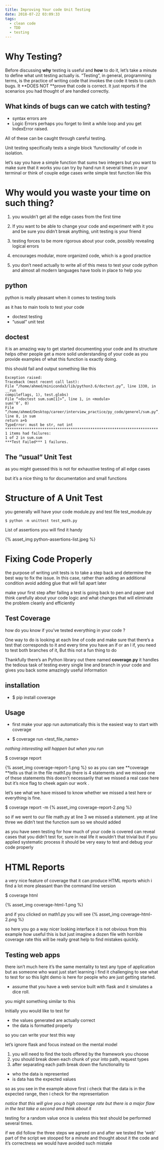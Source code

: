 ```yaml
---
title: Improving Your code Unit Testing
date: 2018-07-22 03:09:33
tags:
  - clean code
  - TDD
  - testing
---
```


# Why Testing?

Before discussing **why** testing is useful and **how** to do it, let’s take a minute to define what unit testing actually is. “Testing”, in general, programming terms, is the practice of writing code that invokes the code it tests to catch bugs. It **DOES NOT **prove that code is correct. It just reports if the scenarios you had thought of are handled correctly.

## What kinds of bugs can we catch with testing?

- syntax errors are
- Logic Errors perhaps you forget to limit a while loop and you get IndexError raised.

All of these can be caught through careful testing.

Unit testing specifically tests a single block ‘functionality’ of code in isolation.

let’s say you have a simple function that sums two integers but you want to make sure that it works you can try by hand run it several times in your terminal or think of couple edge cases write simple test function like this

# Why would you waste your time on such thing?

1. you wouldn’t get all the edge cases from the first time

2. If you want to be able to change your code and experiment with it you and be sure you didn’t break anything, unit testing is your friend

3. testing forces to be more rigorous about your code, possibly revealing logical errors

4. encourages modular, more organized code, which is a good practice

5. you don’t need actually to write all of this mess to test your code python and almost all modern languages have tools in place to help you

## python

python is really pleasant when it comes to testing tools

as it has to main tools to test your code

- doctest testing
- “usual” unit test

## doctest

it is an amazing way to get started documenting your code and its structure helps other people get a more solid understanding of your code as you provide examples of what this function is exactly doing.

<script src="https://gist.github.com/salah-ahmed/38e64f2994aedb860cb34c006c1836db.js"></script>

this should fail and output something like this

```
Exception raised:
Traceback (most recent call last):
File “/home/ahmed/miniconda3/lib/python3.6/doctest.py”, line 1330, in __run
compileflags, 1), test.globs)
File “<doctest sum.sum[1]>”, line 1, in <module>
sum(‘0’, 0)
File “/home/ahmed/Desktop/career/interview_practice/py_code/generel/sum.py”, line 8, in sum
return a+b
TypeError: must be str, not int
**********************************************************************
1 items had failures:
1 of 2 in sum.sum
***Test Failed*** 1 failures.
```

## The “usual” Unit Test

as you might guessed this is not for exhaustive testing of all edge cases

but it’s a nice thing to for documentation and small functions

# Structure of A Unit Test

you generally will have your code module.py and test file test_module.py

<script src="https://gist.github.com/salah-ahmed/523525d3b6de37f9c5a5ae9d93ee6491.js"></script>

```
$ python -m unittest test_math.py
```

List of assertions you will find it handy

{% asset_img python-assertions-list.jpeg %}

# Fixing Code Properly

the purpose of writing unit tests is to take a step back and determine the best way to fix the issue. In this case, rather than adding an additional condition avoid adding glue that will fall apart later

make your first step after failing a test is going back to pen and paper and think carefully about your code logic and what changes that will eliminate the problem cleanly and efficiently

## Test Coverage

how do you know if you’ve tested everything in your code ?

One way to do is looking at each line of code and make sure that there’s a test that corresponds to it and every time you have an if or an l if, you need to test both branches of it, But this not a fun thing to do

Thankfully there’s an Python library out there named **coverage.py** it handles the tedious task of testing every single line and branch in your code and gives you back some amazingly useful information

## installation

- \$ pip install coverage

## Usage

- first make your app run automatically this is the easiest way to start with coverage

- \$ coverage run <test_file_name>

_nothing interesting will happen but when you run_

\$ coverage report

{% asset_img coverage-report-1.png %}
so as you can see **coverage **tells us that in the file math1.py there is 4 statements and we missed one of these statements this doesn’t necessarily that we missed a real case here but it’s nice flag to cheek again our work .

let’s see what we have missed to know whether we missed a test here or everything is fine.

\$ coverage report -m
{% asset_img coverage-report-2.png %}

so if we went to our file math.py at line 3 we missed a statement.
yep at line three we didn’t test the function sum so we should added

as you have seen testing for how much of your code is covered can reveal cases that you didn’t test for, sure in real life it wouldn’t that trivial but if you applied systematic process it should be very easy to test and debug your code properly

# HTML Reports

a very nice feature of coverage that it can produce HTML reports which i find a lot more pleasant
than the command line version

\$ coverage html

{% asset_img coverage-html-1.png %}

and if you clicked on math1.py you will see
{% asset_img coverage-html-2.png %}

so here you go a way nicer looking interface it is not obvious from this example how useful this is but just imagine a dozen file with horrible coverage rate this will be really great help to find mistakes quickly.

## Testing web apps

there isn’t much here it’s the same mentality to test any type of application but as someone who wast just start learning i find it challenging to see what to test for so this light demo is here for people who are just getting started.

- assume that you have a web service built with flask and it simulates a dice roll.

you might something similar to this

Initially you would like to test for

- the values generated are actually correct
- the data is formatted properly

so you can write your test this way

let’s ignore flask and focus instead on the mental model

1. you will need to find the tools offered by the framework you choose
2. you should break down each chunk of your into path, request types
3. after separating each path break down the functionality to

- who the data is represented
- is data has the expected values

so as you see in the example above first i check that the data is in the expected range, then i check for the representation

_notice that this will give you a high coverage rate but there is a major flaw in the test take a second and think about it_

testing for a random value once is useless this test should be performed several times.

if we did follow the three steps we agreed on and after we tested the ‘web’ part of the script we stooped for a minute and thought about it the code and it’s correctness we would have avoided such mistake
